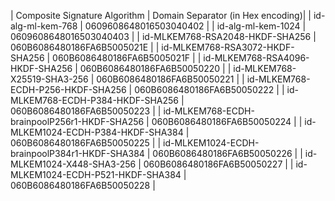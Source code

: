 | Composite Signature Algorithm | Domain Separator (in Hex encoding)|
| id-alg-ml-kem-768 | 0609608648016503040402 |
| id-alg-ml-kem-1024 | 0609608648016503040403 |
| id-MLKEM768-RSA2048-HKDF-SHA256 | 060B6086480186FA6B5005021E |
| id-MLKEM768-RSA3072-HKDF-SHA256 | 060B6086480186FA6B5005021F |
| id-MLKEM768-RSA4096-HKDF-SHA256 | 060B6086480186FA6B50050220 |
| id-MLKEM768-X25519-SHA3-256 | 060B6086480186FA6B50050221 |
| id-MLKEM768-ECDH-P256-HKDF-SHA256 | 060B6086480186FA6B50050222 |
| id-MLKEM768-ECDH-P384-HKDF-SHA256 | 060B6086480186FA6B50050223 |
| id-MLKEM768-ECDH-brainpoolP256r1-HKDF-SHA256 | 060B6086480186FA6B50050224 |
| id-MLKEM1024-ECDH-P384-HKDF-SHA384 | 060B6086480186FA6B50050225 |
| id-MLKEM1024-ECDH-brainpoolP384r1-HKDF-SHA384 | 060B6086480186FA6B50050226 |
| id-MLKEM1024-X448-SHA3-256 | 060B6086480186FA6B50050227 |
| id-MLKEM1024-ECDH-P521-HKDF-SHA384 | 060B6086480186FA6B50050228 |
